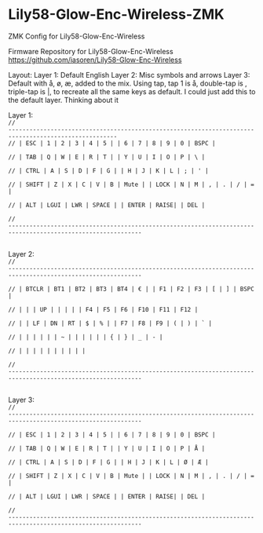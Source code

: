 # Lily58-Glow-Enc-Wireless-ZMK
ZMK Config for Lily58-Glow-Enc-Wireless

Firmware Repository for Lily58-Glow-Enc-Wireless
https://github.com/iasoren/Lily58-Glow-Enc-Wireless


Layout:
Layer 1: Default English
Layer 2: Misc symbols and arrows
Layer 3: Default with å, ø, æ, added to the mix. Using tap, tap 1 is å, double-tap is \, triple-tap is |, to recreate all the same keys as default.
        I could just add this to the default layer. Thinking about it


Layer 1:  
<code>// ----------------------------------------------------------------------------------------------------- 
// |  ESC  |  1  |  2  |  3   |  4   |  5   |                 |  6   |  7    |  8    |  9   |   0   |  BSPC |  
// |  TAB  |  Q  |  W  |  E   |  R   |  T   |                 |  Y   |  U    |  I    |  O   |   P   |   \   |  
// |  CTRL |  A  |  S  |  D   |  F   |  G   |                 |  H   |  J    |  K    |  L   |   ;   |   '   |  
// | SHIFT |  Z  |  X  |  C   |  V   |  B   |  Mute | | LOCK  |  N   |  M    |  ,    |  .   |   /   |   =   |  
//                     | ALT  | LGUI | LWR  | SPACE | | ENTER | RAISE|       | DEL   |  
// ------------------------------------------------------------------------------------------------------------  
</code>
  
Layer 2:  
<code>// ------------------------------------------------------------------------------------------------------------  
// | BTCLR | BT1 | BT2 |  BT3 |  BT4 |   €  |                   |   F1 |   F2  |   F3  |  [   |   ]   |  BSPC |  
// |       |     | UP  |      |      |      |                   |  F4  |  F5   |  F6   |  F10 |  F11  |  F12  |  
// |       |  LF |  DN |  RT  |  $   |  %   |                   |  F7  |  F8   |  F9   |  (   |   )   |   `   |  
// |       |     |     |      |      |  ~   |        |  |       |      |       |  {    |  }   |   _   |   -   |  
//                     |      |      |      |        |  |       |      |       |       |  
// ------------------------------------------------------------------------------------------------------------  
</code>
  
Layer 3:  
<code>// ------------------------------------------------------------------------------------------------------------  
// |  ESC  |  1  |  2  |  3   |  4   |  5   |                   |  6   |  7    |  8    |  9   |   0   |  BSPC |  
// |  TAB  |  Q  |  W  |  E   |  R   |  T   |                   |  Y   |  U    |  I    |  O   |   P   |   Å   |  
// |  CTRL |  A  |  S  |  D   |  F   |  G   |                   |  H   |  J    |  K    |  L   |   Ø   |   Æ   |  
// | SHIFT |  Z  |  X  |  C   |  V   |  B   |   Mute |  | LOCK  |  N   |  M    |  ,    |  .   |   /   |   =   |  
//                     | ALT  | LGUI | LWR  |  SPACE |  | ENTER | RAISE|       | DEL   |  
// ------------------------------------------------------------------------------------------------------------  
</code>
